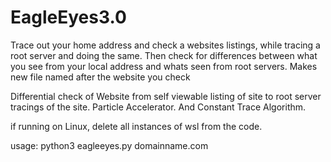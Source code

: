 # EagleEyes3.0
Trace out your home address and check a websites listings, while tracing a root server and doing the same. Then check for differences between what you see from your local address and whats seen from root servers. Makes new file named after the website you check

Differential check of Website from self viewable listing of site to root server tracings of the site. Particle Accelerator. And Constant Trace Algorithm.

if running on Linux, delete all instances of wsl from the code.

usage: python3 eagleeyes.py domainname.com
